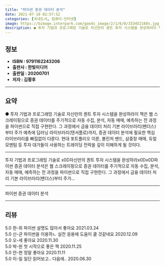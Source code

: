 ```yaml
---
title: "파이썬 증권 데이터 분석"
date: 2021-07-10 02:57:52
categories: [국내도서, 컴퓨터-인터넷]
image: https://bimage.interpark.com/goods_image/2/1/6/8/333452168s.jpg
description: ● 투자 기법과 프로그래밍 기술로 자신만의 퀀트 투자 시스템을 완성하라이 책은 웹 스크레이핑으로 증권 데이터를 주기적으로 자동 수집, 분석, 자동 매매, 예측하는 전 과정을 파이썬으로 직접 구현한다. 그 과정에서 금융 데이터 처리 기본 라이브러리(팬더스)부터 주가 예측에 딥러닝 라이브
---
```


## **정보**

- **ISBN : 9791162243206**
- **출판사 : 한빛미디어**
- **출판일 : 20200701**
- **저자 : 김황후**

------



## **요약**

●  투자 기법과 프로그래밍 기술로 자신만의 퀀트 투자 시스템을 완성하라이 책은 웹 스크레이핑으로 증권 데이터를 주기적으로 자동 수집, 분석, 자동 매매, 예측하는 전 과정을 파이썬으로 직접 구현한다. 그 과정에서 금융 데이터 처리 기본 라이브러리(팬더스)부터 주가 예측에 딥러닝 라이브러리(텐서플로)까지, 증권 데이터 분석에 필요한 핵심 라이브러리를 빠짐없이 다룬다. 현대 포트폴리오 이론, 볼린저 밴드, 삼중창 매매, 듀얼 모멘텀 등 투자 대가들이 사용하는 트레이딩 전략을 깊이 이해하게 될 것이다.

------

투자 기법과 프로그래밍 기술로 x0D자신만의 퀀트 투자 시스템을 완성하라x0Dx0D파이썬 증권 데이터 분석은 웹 스크레이핑으로 증권 데이터를 주기적으로 자동 수집, 분석, 자동 매매, 예측하는 전 과정을 파이썬으로 직접 구현한다. 그 과정에서 금융 데이터 처리 기본 라이브러리(팬더스)부터 주가... 

------


파이썬 증권 데이터 분석 

------


## **리뷰** 

5.0 한-희 파이썬 설명도 많아서 좋아요 2021.03.24 <br/>5.0 신-균 파이썬을 이용하ㄴ 실전 응용에 도움이 클 것같네요 2020.12.09 <br/>5.0 오-세 좋아요 2020.11.30 <br/>5.0 박-원 첫 시작으로 좋은 책 2020.11.25 <br/>5.0 안-현 정말 좋아요 2020.11.11 <br/>5.0 이-일 일단 읽어보고.. 다음에.. 2020.06.30 <br/>